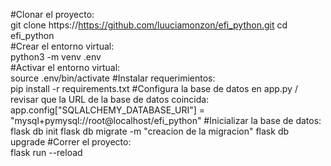 
#Clonar el proyecto:\
    git clone https://https://github.com/luuciamonzon/efi_python.git
    cd efi_python\
#Crear el entorno virtual:\
    python3 -m venv .env\
#Activar el entorno virtual:\
    source .env/bin/activate
#Instalar requerimientos:\
    pip install -r requirements.txt
#Configura la base de datos en app.py / revisar que la URL de la base de datos coincida:
    app.config["SQLALCHEMY_DATABASE_URI"] = "mysql+pymysql://root@localhost/efi_python"
#Inicializar la base de datos:\
    flask db init 
    flask db migrate -m "creacion de la migracion"
    flask db upgrade
#Correr el proyecto:\
    flask run --reload

